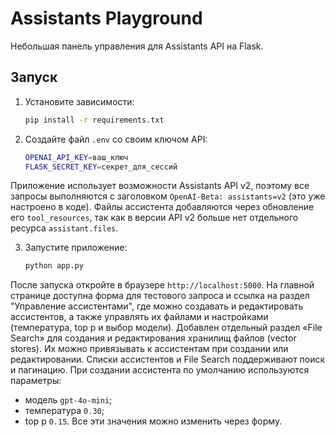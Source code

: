 # Assistants Playground

Небольшая панель управления для Assistants API на Flask.

## Запуск

1. Установите зависимости:
   ```bash
   pip install -r requirements.txt
   ```

2. Создайте файл `.env` со своим ключом API:
   ```bash
   OPENAI_API_KEY=ваш_ключ
   FLASK_SECRET_KEY=секрет_для_сессий
   ```

Приложение использует возможности Assistants API v2, поэтому все запросы выполняются
с заголовком `OpenAI-Beta: assistants=v2` (это уже настроено в коде).
Файлы ассистента добавляются через обновление его `tool_resources`, так как в
версии API v2 больше нет отдельного ресурса `assistant.files`.

3. Запустите приложение:
   ```bash
   python app.py
   ```

После запуска откройте в браузере `http://localhost:5000`.
На главной странице доступна форма для тестового запроса и ссылка на раздел
"Управление ассистентами", где можно создавать и редактировать ассистентов,
а также управлять их файлами и настройками (температура, top p и выбор модели).
Добавлен отдельный раздел «File Search» для создания и редактирования хранилищ
файлов (vector stores). Их можно привязывать к ассистентам при создании или
редактировании.
Списки ассистентов и File Search поддерживают поиск и пагинацию.
При создании ассистента по умолчанию используются параметры:
- модель `gpt-4o-mini`;
- температура `0.30`;
- top p `0.15`.
Все эти значения можно изменить через форму.
